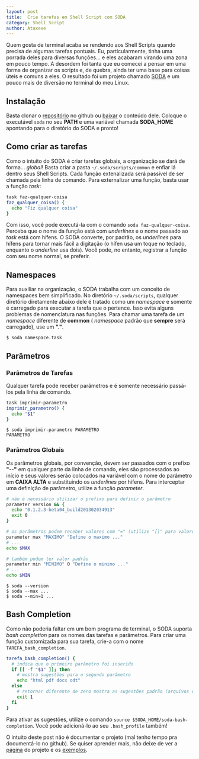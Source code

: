 ```yaml
---
layout: post
title:  Crie tarefas em Shell Script com SODA
category: Shell Script
author: Ataxexe
---
```


Quem gosta de terminal acaba se rendendo aos Shell Scripts quando precisa de algumas tarefas
pontuais. Eu, particularmente, tinha uma porrada deles para diversas funções... e eles acabaram
virando uma zona em pouco tempo. A desordem foi tanta que eu comecei a pensar em uma forma de
organizar os scripts e, de quebra, ainda ter uma base para coisas úteis e comuns a eles. O resultado
foi um projeto chamado [SODA][] e um pouco mais de diversão no terminal do meu Linux.

## Instalação

Basta clonar o [repositório][soda] no github ou [baixar][soda_download] o conteúdo dele. Coloque o
executável `soda` no seu **PATH** e uma variável chamada **SODA_HOME** apontando para o diretório do
SODA e pronto!

## Como criar as tarefas

Como o intuito do SODA é criar tarefas globais, a organização se dará de forma... *global*! Basta
criar a pasta `~/.soda/scripts/common` e enfiar lá dentro seus Shell Scripts. Cada função
extenalizada será passível de ser chamada pela linha de comando. Para externalizar uma função, basta
usar a função *task*:

~~~sh
task faz-qualquer-coisa
faz_qualquer_coisa() {
  echo "Fiz qualquer coisa"
}
~~~

Com isso, você pode executá-la com o comando `soda faz-qualquer-coisa`. Perceba que o nome da função
está com *underlines* e o nome passado ao *task* está com hífens. O SODA converte, por padrão, os
*underlines* para hífens para tornar mais fácil a digitação (o hífen usa um toque no teclado,
enquanto o *underline* usa dois). Você pode, no entanto, registrar a função com seu nome normal, se
preferir.

## Namespaces

Para auxiliar na organização, o SODA trabalha com um conceito de namespaces bem simplificado. No
diretório `~/.soda/scripts`, qualquer diretório diretamente abaixo dele é tratado como um
*namespace* e somente é carregado para executar a tarefa que o pertence. Isso evita alguns problemas
de nomenclatura nas funções. Para chamar uma tarefa de um *namespace* diferente de **common** (
*namespace* padrão que **sempre** será carregado), use um **"."**.

    $ soda namespace.task

## Parâmetros

### Parâmetros de Tarefas

Qualquer tarefa pode receber parâmetros e é somente necessário passá-los pela linha de comando.

~~~sh
task imprimir-parametro
imprimir_parametro() {
  echo "$1"
}
~~~

    $ soda imprimir-parametro PARAMETRO
    PARAMETRO

### Parâmetros Globais

Os parâmetros globais, por convenção, devem ser passados com o prefixo **"--"** em qualquer parte da
linha de comando, eles são processados ao início e seus valores serão colocados na variável com o
nome do parâmetro em **CAIXA ALTA** e substituindo os *underlines* por hífens. Para interceptar uma
definição de parâmetro, utilize a função *parameter*.

~~~sh
# não é necessário utilizar o prefixo para definir o parâmetro
parameter version && {
  echo "0.1.2.3-beta04_build201302034913"
  exit 0
}

# os parâmetros podem receber valores com "=" (utilize "[]" para valores opcionais)
parameter max "MAXIMO" "Define o maximo ..."
# ...
echo $MAX

# também podem ter valor padrão
parameter min "MINIMO" 0 "Define o minimo ..."
# ...
echo $MIN
~~~

    $ soda --version
    $ soda --max ...
    $ soda --min=1 ...

## Bash Completion

Como não poderia faltar em um bom programa de terminal, o SODA suporta *bash completion* para os
nomes das tarefas e parâmetros. Para criar uma função customizada para sua tarefa, crie-a com o nome
`TAREFA_bash_completion`.

~~~sh
tarefa_bash_completion() {
  # indica que o primeiro parâmetro foi inserido
  if [[ -f "$1" ]]; then
    # mostra sugestões para o segundo parâmetro
    echo "html pdf docx odt"
  else
    # retornar diferente de zero mostra as sugestões padrão (arquivos e diretórios)
    exit 1
  fi
}
~~~

Para ativar as sugestões, utilize o comando `source $SODA_HOME/soda-bash-completion`. Você pode
adicioná-lo ao seu `.bash_profile` também!

O intuito deste post não é documentar o projeto (mal tenho tempo pra documentá-lo no github). Se
quiser aprender mais, não deixe de ver a [página][soda] do projeto e os [exemplos][soda_examples].

[soda]: <https://github.com/ataxexe/soda>
[soda_download]: <https://github.com/ataxexe/soda/archive/master.zip>
[soda_examples]: <https://github.com/ataxexe/soda/tree/master/examples>
